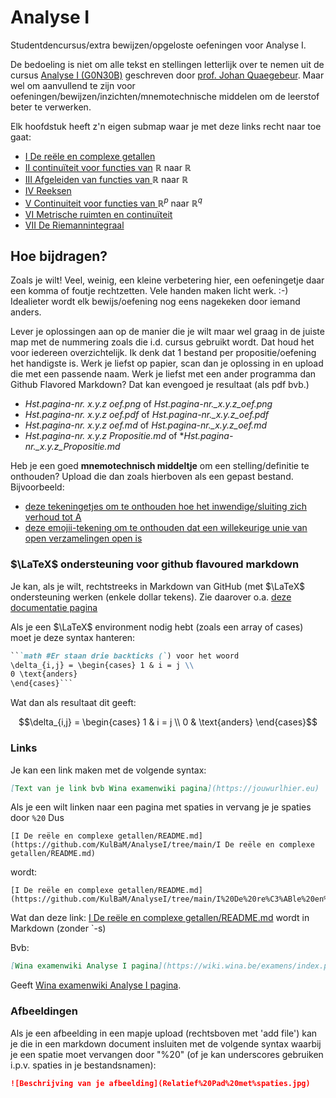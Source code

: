 # Analyse I

Studentdencursus/extra bewijzen/opgeloste oefeningen voor Analyse I.

De bedoeling is niet om alle tekst en stellingen letterlijk over te nemen uit de cursus [Analyse I (G0N30B)](https://onderwijsaanbod.kuleuven.be/syllabi/n/G0N30BN.htm#activetab=doelstellingen_idp4280048) geschreven door [prof. Johan Quaegebeur](https://www.kuleuven.be/wieiswie/nl/person/00003952).
Maar wel om aanvullend te zijn voor oefeningen/bewijzen/inzichten/mnemotechnische middelen om de leerstof beter te verwerken.

Elk hoofdstuk heeft z'n eigen submap waar je met deze links recht naar toe gaat:

- [I De reële en complexe getallen](https://github.com/KulBaM/AnalyseI/tree/main/I%20De%20re%C3%ABle%20en%20complexe%20getallen)
- [II continuïteit voor functies van](https://github.com/KulBaM/AnalyseI/tree/main/II%20Continu%C3%AFteit%20voor%20functies%20van%20R%20naar%20R) $\mathbb{R}$ naar $\mathbb{R}$
- [III Afgeleiden van functies van ](https://github.com/KulBaM/AnalyseI/tree/main/III%20Afgeleiden%20van%20%20functies%20van%20R%20naar%20R)$\mathbb{R}$ naar $\mathbb{R}$
- [IV Reeksen](https://github.com/KulBaM/AnalyseI/tree/main/IV%20Reeksen)
- [V Continuiteit voor functies van ](https://github.com/KulBaM/AnalyseI/tree/main/V%20Continu%C3%AFteit%20voor%20functies%20van%20R%5Ep%20naar%20R%5Eq)$\mathbb{R}^p$ naar $\mathbb{R}^q$
- [VI Metrische ruimten en continuïteit](https://github.com/KulBaM/AnalyseI/tree/main/VI%20Metrische%20ruimten%20en%20%20continu%C3%AFteit)
- [VII De Riemannintegraal](https://github.com/KulBaM/AnalyseI/tree/main/VII%20De%20Riemannintegraal)


## Hoe bijdragen?

Zoals je wilt! Veel, weinig, een kleine verbetering hier, een oefeningetje daar een komma of foutje rechtzetten. Vele handen maken licht werk. :-)
Idealieter wordt elk bewijs/oefening nog eens nagekeken door iemand anders.

Lever je oplossingen aan op de manier die je wilt maar wel graag in de juiste map met de nummering zoals die i.d. cursus gebruikt wordt. Dat houd het voor iedereen overzichtelijk. Ik denk dat 1 bestand per propositie/oefening het handigste is. Werk je liefst op papier, scan dan je oplossing in en upload die met een passende naam. Werk je liefst met een ander programma dan Github Flavored Markdown? Dat kan evengoed je resultaat (als pdf bvb.)

 - *Hst.pagina-nr. x.y.z oef.png* of *Hst.pagina-nr._x.y.z_oef.png*
 - *Hst.pagina-nr. x.y.z oef.pdf* of *Hst.pagina-nr._x.y.z_oef.pdf*
 - *Hst.pagina-nr. x.y.z oef.md* of *Hst.pagina-nr._x.y.z_oef.md*
 - *Hst.pagina-nr. x.y.z Propositie.md* of **Hst.pagina-nr._x.y.z_Propositie.md*
 
 
Heb je een goed **mnemotechnisch middeltje** om een stelling/definitie te onthouden? Upload die dan zoals hierboven als een gepast bestand. Bijvoorbeeld: 
- [deze tekeningetjes om te onthouden hoe het inwendige/sluiting zich verhoud tot A](https://github.com/KulBaM/AnalyseI/blob/main/I%20De%20re%C3%ABle%20en%20complexe%20getallen/I.72%203.2.1%20Definitie.md)
- [deze emojii-tekening om te onthouden dat een willekeurige unie van open verzamelingen open is](./I%20De%20reële%20en%20complexe%20getallen/I.69%203.1.3%20Propositie.md)



### $\LaTeX$ ondersteuning voor github flavoured markdown
Je kan, als je wilt, rechtstreeks in Markdown van GitHub (met $\LaTeX$ ondersteuning werken (enkele dollar tekens). Zie daarover o.a. [deze documentatie pagina](https://docs.github.com/en/get-started/writing-on-github/working-with-advanced-formatting/writing-mathematical-expressions)

Als je een $\LaTeX$ environment nodig hebt (zoals een array of cases) moet je deze syntax hanteren:

```Markdown
```math #Er staan drie backticks (`) voor het woord
\delta_{i,j} = \begin{cases} 1 & i = j \\
0 \text{anders}
\end{cases}```
```

Wat dan als resultaat dit geeft:

```math
\delta_{i,j} = \begin{cases} 1 & i = j \\
0 & \text{anders}
\end{cases}
```

### Links

Je kan een link maken met de volgende syntax:

```Markdown
[Text van je link bvb Wina examenwiki pagina](https://jouwurlhier.eu)
```

Als je een wilt linken naar een pagina met spaties in vervang je je spaties door ```%20```
Dus

```
[I De reële en complexe getallen/README.md](https://github.com/KulBaM/AnalyseI/tree/main/I De reële en complexe getallen/README.md)
```

wordt:

```
[I De reële en complexe getallen/README.md](https://github.com/KulBaM/AnalyseI/tree/main/I%20De%20re%C3%ABle%20en%20complexe%20getallen/README.md)
```

Wat dan deze link: [I De reële en complexe getallen/README.md](https://github.com/KulBaM/AnalyseI/tree/main/I%20De%20re%C3%ABle%20en%20complexe%20getallen/README.md) wordt in Markdown (zonder `-s)

Bvb: 
```Markdown
[Wina examenwiki Analyse I pagina](https://wiki.wina.be/examens/index.php/Analyse_I)
```
Geeft [Wina examenwiki Analyse I pagina](https://wiki.wina.be/examens/index.php/Analyse_I).

### Afbeeldingen 

Als je een afbeelding in een mapje upload (rechtsboven met 'add file') kan je die in een markdown document insluiten met de volgende syntax waarbij je een spatie moet vervangen door "%20" (of je kan underscores gebruiken i.p.v. spaties in je bestandsnamen):

```Markdown
![Beschrijving van je afbeelding](Relatief%20Pad%20met%spaties.jpg)
```
